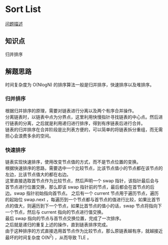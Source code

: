 # Sort List

[问题描述](https://leetcode.com/problems/sort-list/)

## 知识点

归并排序

## 解题思路

时间复杂度为 O(NlogN) 的排序算法一般是归并排序，快速排序以及堆排序。

### 归并排序

根据归并排序的原理，需要对链表进行分离以及两个有序合并操作。  
分离链表时，以链表中点为分界点，这里利用快慢指针寻找链表的中心点。然后进行链表的分离，之后就是利用递归进行排序，得到有序链表后进行合并。  
链表的归并排序在合并阶段是比列表方便的，可以简单的将链表拆分重组，而无需担心会浪费多余的空间。

### 快速排序

链表实现快速排序，使用改变节点值的方式，而不是节点位置的变换。  
根据快速排序的思路，需要选中一个比较节点，比该节点值小的节点都在该节点的左边，比该节点值大的都在右边。  
这里直接选取首节点作为比较节点，然后声明一个 swap 指针，该指针最后会与首节点进行位置交换，那么即该 swap 指针前的节点，最后都会在首节点的后边。swap 指针初始指向首节点。
之后有一个 current 节点用于遍历节点，遍历的起始位 swap.next ，每遍历到一个节点都与首节点的值进行比较，如果比首节点的值大，则遍历到下一个节点，如果比首节点的值小的话，swap 节点将指向下一个节点，然后与 current 指向的节点进行值交换。  
最后 swap 指向的节点与首节点交换位置，完成了一次排序。  
之后就是递归的重复上述的操作，直到链表排序完成。  
由于这种排序的方式直接选用首节点作为比较节点，那么原链表越有序，就越接近最坏的时间复杂度 O(N<sup>2</sup>) ，从而导致 TLE 。
